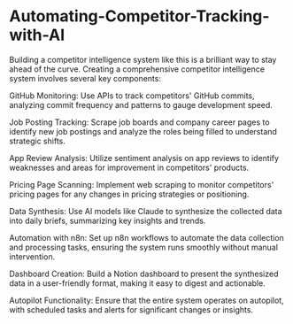 # Automating-Competitor-Tracking-with-AI
Building a competitor intelligence system like this is a brilliant way to stay ahead of the curve.
Creating a comprehensive competitor intelligence system involves several key components:

GitHub Monitoring: Use APIs to track competitors' GitHub commits, analyzing commit frequency and patterns to gauge development speed.

Job Posting Tracking: Scrape job boards and company career pages to identify new job postings and analyze the roles being filled to understand strategic shifts.

App Review Analysis: Utilize sentiment analysis on app reviews to identify weaknesses and areas for improvement in competitors' products.

Pricing Page Scanning: Implement web scraping to monitor competitors' pricing pages for any changes in pricing strategies or positioning.

Data Synthesis: Use AI models like Claude to synthesize the collected data into daily briefs, summarizing key insights and trends.

Automation with n8n: Set up n8n workflows to automate the data collection and processing tasks, ensuring the system runs smoothly without manual intervention.

Dashboard Creation: Build a Notion dashboard to present the synthesized data in a user-friendly format, making it easy to digest and actionable.

Autopilot Functionality: Ensure that the entire system operates on autopilot, with scheduled tasks and alerts for significant changes or insights.
